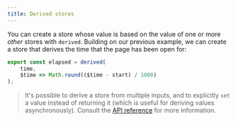 ```yaml
---
title: Derived stores
---
```


You can create a store whose value is based on the value of one or more *other* stores with `derived`. Building on our previous example, we can create a store that derives the time that the page has been open for:

```js
export const elapsed = derived(
	time,
	$time => Math.round(($time - start) / 1000)
);
```

> It's possible to derive a store from multiple inputs, and to explicitly `set` a value instead of returning it (which is useful for deriving values asynchronously). Consult the [API reference](/docs#run-time-svelte-store-derived) for more information.
